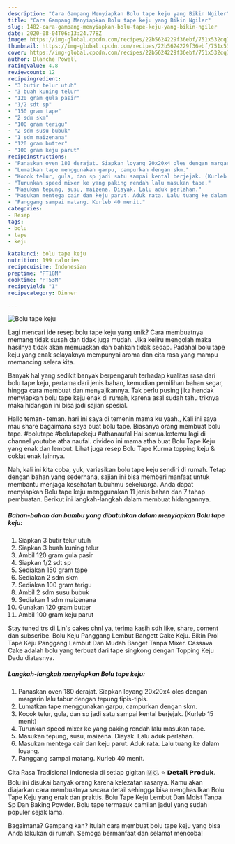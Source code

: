 ```yaml
---
description: "Cara Gampang Menyiapkan Bolu tape keju yang Bikin Ngiler"
title: "Cara Gampang Menyiapkan Bolu tape keju yang Bikin Ngiler"
slug: 1482-cara-gampang-menyiapkan-bolu-tape-keju-yang-bikin-ngiler
date: 2020-08-04T06:13:24.778Z
image: https://img-global.cpcdn.com/recipes/22b5624229f36ebf/751x532cq70/bolu-tape-keju-foto-resep-utama.jpg
thumbnail: https://img-global.cpcdn.com/recipes/22b5624229f36ebf/751x532cq70/bolu-tape-keju-foto-resep-utama.jpg
cover: https://img-global.cpcdn.com/recipes/22b5624229f36ebf/751x532cq70/bolu-tape-keju-foto-resep-utama.jpg
author: Blanche Powell
ratingvalue: 4.8
reviewcount: 12
recipeingredient:
- "3 butir telur utuh"
- "3 buah kuning telur"
- "120 gram gula pasir"
- "1/2 sdt sp"
- "150 gram tape"
- "2 sdm skm"
- "100 gram terigu"
- "2 sdm susu bubuk"
- "1 sdm maizenana"
- "120 gram butter"
- "100 gram keju parut"
recipeinstructions:
- "Panaskan oven 180 derajat. Siapkan loyang 20x20x4 oles dengan margarin lalu tabur dengan tepung tipis-tipis."
- "Lumatkan tape menggunakan garpu, campurkan dengan skm."
- "Kocok telur, gula, dan sp jadi satu sampai kental berjejak. (Kurleb 15 menit)"
- "Turunkan speed mixer ke yang paking rendah lalu masukan tape."
- "Masukan tepung, susu, maizena. Diayak. Lalu aduk perlahan."
- "Masukan mentega cair dan keju parut. Aduk rata. Lalu tuang ke dalam loyang."
- "Panggang sampai matang. Kurleb 40 menit."
categories:
- Resep
tags:
- bolu
- tape
- keju

katakunci: bolu tape keju 
nutrition: 199 calories
recipecuisine: Indonesian
preptime: "PT18M"
cooktime: "PT53M"
recipeyield: "1"
recipecategory: Dinner

---
```



![Bolu tape keju](https://img-global.cpcdn.com/recipes/22b5624229f36ebf/751x532cq70/bolu-tape-keju-foto-resep-utama.jpg)

Lagi mencari ide resep bolu tape keju yang unik? Cara membuatnya memang tidak susah dan tidak juga mudah. Jika keliru mengolah maka hasilnya tidak akan memuaskan dan bahkan tidak sedap. Padahal bolu tape keju yang enak selayaknya mempunyai aroma dan cita rasa yang mampu memancing selera kita.

Banyak hal yang sedikit banyak berpengaruh terhadap kualitas rasa dari bolu tape keju, pertama dari jenis bahan, kemudian pemilihan bahan segar, hingga cara membuat dan menyajikannya. Tak perlu pusing jika hendak menyiapkan bolu tape keju enak di rumah, karena asal sudah tahu triknya maka hidangan ini bisa jadi sajian spesial.

Hallo teman- teman. hari ini saya di temenin mama ku yaah., Kali ini saya mau share bagaimana saya buat bolu tape. Biasanya orang membuat bolu tape. #bolutape #bolutapekeju #athanaufal Hai semua.ketemu lagi di channel youtube atha naufal. divideo ini mama atha buat Bolu Tape Keju yang enak dan lembut. Lihat juga resep Bolu Tape Kurma topping keju &amp; coklat enak lainnya.


Nah, kali ini kita coba, yuk, variasikan bolu tape keju sendiri di rumah. Tetap dengan bahan yang sederhana, sajian ini bisa memberi manfaat untuk membantu menjaga kesehatan tubuhmu sekeluarga. Anda dapat menyiapkan Bolu tape keju menggunakan 11 jenis bahan dan 7 tahap pembuatan. Berikut ini langkah-langkah dalam membuat hidangannya.

<!--inarticleads1-->

##### Bahan-bahan dan bumbu yang dibutuhkan dalam menyiapkan Bolu tape keju:

1. Siapkan 3 butir telur utuh
1. Siapkan 3 buah kuning telur
1. Ambil 120 gram gula pasir
1. Siapkan 1/2 sdt sp
1. Sediakan 150 gram tape
1. Sediakan 2 sdm skm
1. Sediakan 100 gram terigu
1. Ambil 2 sdm susu bubuk
1. Sediakan 1 sdm maizenana
1. Gunakan 120 gram butter
1. Ambil 100 gram keju parut


Stay tuned trs di Lin&#39;s cakes chnl ya, terima kasih sdh like, share, coment dan subscribe. Bolu Keju Panggang Lembut Bangett Cake Keju. Bikin Prol Tape Keju Panggang Lembut Dan Mudah Banget Tanpa Mixer. Cassava Cake adalah bolu yang terbuat dari tape singkong dengan Topping Keju Dadu diatasnya. 

<!--inarticleads2-->

##### Langkah-langkah menyiapkan Bolu tape keju:

1. Panaskan oven 180 derajat. Siapkan loyang 20x20x4 oles dengan margarin lalu tabur dengan tepung tipis-tipis.
1. Lumatkan tape menggunakan garpu, campurkan dengan skm.
1. Kocok telur, gula, dan sp jadi satu sampai kental berjejak. (Kurleb 15 menit)
1. Turunkan speed mixer ke yang paking rendah lalu masukan tape.
1. Masukan tepung, susu, maizena. Diayak. Lalu aduk perlahan.
1. Masukan mentega cair dan keju parut. Aduk rata. Lalu tuang ke dalam loyang.
1. Panggang sampai matang. Kurleb 40 menit.


Cita Rasa Tradisional Indonesia di setiap gigitan 🇲🇨. ⭐ 𝗗𝗲𝘁𝗮𝗶𝗹 𝗣𝗿𝗼𝗱𝘂𝗸. Bolu ini disukai banyak orang karena kelezatan rasanya. Kamu akan diajarkan cara membuatnya secara detail sehingga bisa menghasilkan Bolu Tape Keju yang enak dan praktis. Bolu Tape Keju Lembut Dan Moist Tanpa Sp Dan Baking Powder. Bolu tape termasuk camilan jadul yang sudah populer sejak lama. 

Bagaimana? Gampang kan? Itulah cara membuat bolu tape keju yang bisa Anda lakukan di rumah. Semoga bermanfaat dan selamat mencoba!
